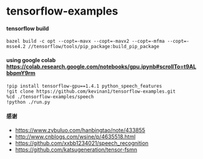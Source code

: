 # tensorflow-examples

#### tensorflow build

    bazel build -c opt --copt=-mavx --copt=-mavx2 --copt=-mfma --copt=-msse4.2 //tensorflow/tools/pip_package:build_pip_package

#### using google colab <https://colab.research.google.com/notebooks/gpu.ipynb#scrollTo=t9ALbbpmY9rm>
    
    !pip install tensorflow-gpu==1.4.1 python_speech_features
    !git clone https://github.com/kevinan1/tensorflow-examples.git
    %cd ./tensorflow-examples/speech
    !python ./run.py

#### 感谢

- <https://www.zybuluo.com/hanbingtao/note/433855>
- <http://www.cnblogs.com/wsine/p/4635518.html>
- <https://github.com/xxbb1234021/speech_recognition>
- <https://github.com/katsugeneration/tensor-fsmn>
